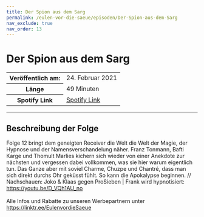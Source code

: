 ```yaml
---
title: Der Spion aus dem Sarg
permalink: /eulen-vor-die-saeue/episoden/Der-Spion-aus-dem-Sarg
nav_exclude: true
nav_order: 13
---
```


# Der Spion aus dem Sarg
<table class="resp-table dcf-table dcf-table-responsive dcf-table-bordered dcf-table-striped dcf-w-100%">
                    <tbody>
                        <tr>
                            <th scope="row">Veröffentlich am:</th>
                            <td data-label="Veröffentlich am:">24. Februar 2021</td>
                        </tr>
                        <tr>
                            <th scope="row">Länge </th>
                            <td data-label="Länge ">49 Minuten</td>
                        </tr><tr>
                                <th scope="row">Spotify Link</th>
                                <td data-label="Spotify Link"><a href="https://open.spotify.com/episode/6UCsetAAY1eCuBVW3p0lTN">Spotify Link</a></td>
                            </tr></tbody>
                </table>

***

## Beschreibung der Folge

<div>
Folge 12 bringt dem geneigten Receiver die Welt die Welt der Magie, der Hypnose und der Namensverschandelung näher. Franz Tonmann, Bafti Karge und Thomult Marlies kichern sich wieder von einer Anekdote zur nächsten und vergessen dabei vollkommen, was sie hier warum eigentlich tun. Das Ganze aber mit soviel Charme, Chuzpe und Chantré, dass man sich direkt durchs Ohr geküsst fühlt. So kann die Apokalypse beginnen. // Nachschauen: Joko & Klaas gegen ProSieben | Frank wird hypnotisiert: <a href="https://youtu.be/D_VQh1AU_no">https://youtu.be/D_VQh1AU_no</a> <br>  <br> Alle Infos und Rabatte zu unseren Werbepartnern unter <a href="https://linktr.ee/EulenvordieSaeue">https://linktr.ee/EulenvordieSaeue</a>  
</div>

